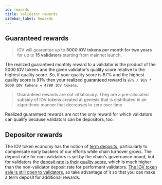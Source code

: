 ```yaml
---
id: rewards
title: Validator rewards
sidebar_label: Rewards
---
```


## Guaranteed rewards

> IOV will guarantee up to **5000 IOV tokens per month for two years** for up to **15 validators** starting from mainnet launch.

The realized guaranteed monthly reward to a validator is the product of the 5000 IOV tokens and the given validator's quality score relative to the highest quality score.  So, if your quality score is 87% and the highest quality score is 91% then your realized guaranteed reward is `87% / 91% * 5000 IOV tokens = 4780 IOV tokens`.

> Guaranteed rewards are not inflationary.  They are a pre-allocated subsidy of IOV tokens created at genesis that is distributed in an algorithmic manner that decreases to zero over time.

Realized guaranteed rewards are not the only reward for which validators can qualify because validators can be depositors, too.

## Depositor rewards

The IOV token economy has the notion of <a href="https://docs.google.com/spreadsheets/d/1zfxAlOXym3S5-yARBIVyJyxGkqq1a-8Tg2jh4L2lLD0" target="_blank">term deposits</a>, particularly to compensate early backers of our efforts while chain turnover grows.  The deposit rate for non-validators is set by the chain's governance board, but for validators the <a href="https://medium.com/iov-internet-of-values/iov-token-economic-cycle-distribution-of-the-bns-turnover-11c4cec202a8" target="blank_">deposit rate is their quality score</a>, which is much higher than the non-validator deposit rate for performant validators.  <a href="https://www.iov.one/#token-timeline-block-section" target="blank_">The IOV token sale is still open to validators</a>, so take advantage of it so that you can make a term deposit for additional rewards.
